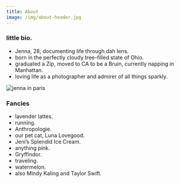 ```yaml
---
title: About
image: /img/about-header.jpg
---
```

<h3 class="f4 b lh-title mb2">little bio.</h3>

* Jenna, 28, documenting life through dah lens.
* born in the perfectly cloudy tree-filled state of Ohio.
* graduated a Zip, moved to CA to be a Bruin, currently napping in Manhattan.
* loving life as a photographer and admirer of all things sparkly.

![jenna in paris](/img/jenna-about.jpg)

<h3 class="f4 b lh-title mb2">Fancies</h3>

* lavender lattes.
* running.
* Anthropologie.
* our pet cat, Luna Lovegood.
* Jeni’s Splendid Ice Cream.
* anything pink.
* Gryffindor.
* traveling.
* watermelon.
* also Mindy Kaling and Taylor Swift.
